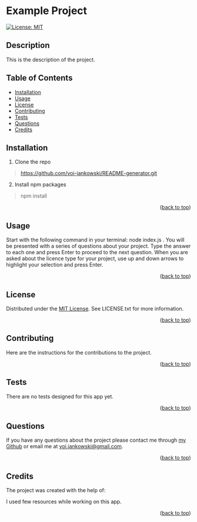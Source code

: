 # Example Project

[![License: MIT](https://img.shields.io/badge/License-MIT-yellow.svg)](https://opensource.org/licenses/MIT)


## Description

This is the description of the project.

## Table of Contents

- [Installation](#installation)
- [Usage](#usage)
- [License](#license)
- [Contributing](#contributing)
- [Tests](#tests)
- [Questions](#questions)
- [Credits](#credits)

## Installation

1. Clone the repo

>https://github.com/voi-jankowski/README-generator.git

2. Install npm packages

>npm install

<p align="right">(<a href="#readme-top">back to top</a>)</p>

## Usage

Start with the following command in your terminal: node index.js . You will be presented with a series of questions about your project. Type the answer to each one and press Enter to proceed to the next question.   When you are asked about the licence type for your project, use up and down arrows to highlight your selection and press Enter.

<p align="right">(<a href="#readme-top">back to top</a>)</p>


## License

Distributed under the [MIT License](https://opensource.org/licenses/MIT). See LICENSE.txt for more information.

<p align="right">(<a href="#readme-top">back to top</a>)</p>

## Contributing

Here are the instructions for the contributions to the project.

<p align="right">(<a href="#readme-top">back to top</a>)</p>

## Tests

There are no tests designed for this app yet.

<p align="right">(<a href="#readme-top">back to top</a>)</p>

## Questions

If you have any questions about the project please contact me through [my Github](https://github.com/voi-jankowski) or email me at [voi.jankowski@gmail.com](mailto:voi.jankowski@gmail.com).

<p align="right">(<a href="#readme-top">back to top</a>)</p>

## Credits

The project was created with the help of:

I used few resources while working on this app.

<p align="right">(<a href="#readme-top">back to top</a>)</p>